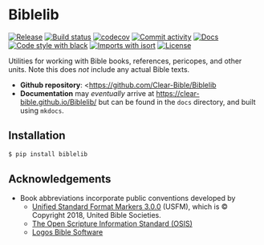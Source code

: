 # Biblelib

[![Release](https://img.shields.io/github/v/release/Clear-Bible/Biblelib)](https://img.shields.io/github/v/release/Clear-Bible/Biblelib)
[![Build status](https://img.shields.io/github/workflow/status/sboisen/Biblelib/merge-to-main)](https://img.shields.io/github/workflow/status/sboisen/Biblelib/merge-to-main)
[![codecov](https://codecov.io/gh/sboisen/Biblelib/branch/main/graph/badge.svg)](https://codecov.io/gh/sboisen/Biblelib)
[![Commit activity](https://img.shields.io/github/commit-activity/m/sboisen/Biblelib)](https://img.shields.io/github/commit-activity/m/sboisen/Biblelib)
[![Docs](https://img.shields.io/badge/docs-gh--pages-blue)](https://sboisen.github.io/Biblelib/)
[![Code style with black](https://img.shields.io/badge/code%20style-black-000000.svg)](https://github.com/psf/black)
[![Imports with isort](https://img.shields.io/badge/%20imports-isort-%231674b1)](https://pycqa.github.io/isort/)
[![License](https://img.shields.io/github/license/sboisen/Biblelib)](https://img.shields.io/github/license/sboisen/Biblelib)

Utilities for working with Bible books, references, pericopes, and
other units. Note this does _not_ include any actual Bible texts.

- **Github repository**: <https://github.com/Clear-Bible/Biblelib
- **Documentation** may *eventually* arrive at
  <https://clear-bible.github.io/Biblelib/> but can be found in the
  `docs` directory, and built using `mkdocs`.

## Installation

```bash
$ pip install biblelib
```
## Acknowledgements

* Book abbreviations incorporate public conventions developed by
    * [Unified Standard Format Markers
      3.0.0](https://ubsicap.github.io/usfm/index.html) (USFM), which
      is © Copyright 2018, United Bible Societies.
    * [The Open Scripture Information Standard
      (OSIS)](https://crosswire.org/osis/)
    * [Logos Bible Software](http://www.logos.com/)
